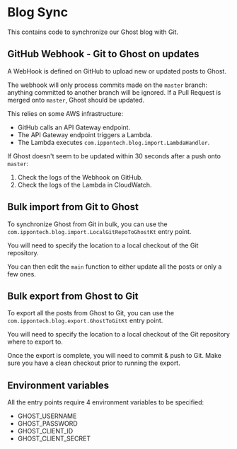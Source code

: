 # Blog Sync

This contains code to synchronize our Ghost blog with Git.

## GitHub Webhook - Git to Ghost on updates

A WebHook is defined on GitHub to upload new or updated posts to Ghost.

The webhook will only process commits made on the `master` branch: anything committed to another branch will be ignored. If a Pull Request is merged onto `master`, Ghost should be updated.

This relies on some AWS infrastructure:

* GitHub calls an API Gateway endpoint.
* The API Gateway endpoint triggers a Lambda.
* The Lambda executes `com.ippontech.blog.import.LambdaHandler`.

If Ghost doesn't seem to be updated within 30 seconds after a push onto `master`:

1. Check the logs of the Webhook on GitHub.
2. Check the logs of the Lambda in CloudWatch.

## Bulk import from Git to Ghost

To synchronize Ghost from Git in bulk, you can use the `com.ippontech.blog.import.LocalGitRepoToGhostKt` entry point.

You will need to specify the location to a local checkout of the Git repository.

You can then edit the `main` function to either update all the posts or only a few ones.

## Bulk export from Ghost to Git

To export all the posts from Ghost to Git, you can use the `com.ippontech.blog.export.GhostToGitKt` entry point.

You will need to specify the location to a local checkout of the Git repository where to export to.

Once the export is complete, you will need to commit & push to Git. Make sure you have a clean checkout prior to running the export.

## Environment variables

All the entry points require 4 environment variables to be specified:

* GHOST_USERNAME
* GHOST_PASSWORD
* GHOST_CLIENT_ID
* GHOST_CLIENT_SECRET
